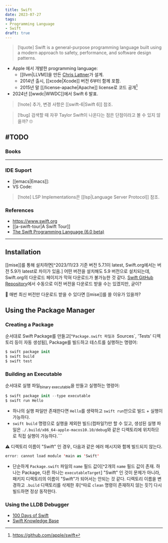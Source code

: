 ```yaml
---
title: Swift
date: 2023-07-27
tags: 
- Programming Language
- Swift
draft: true
---
```


> [!quote] Swift is a general-purpose programming language built using a modern approach to safety, performance, and software design patterns.

- Apple 에서 개발한 programming language:
    - [[llvm|LLVM]]을 만든 [Chris Lattner](https://nondot.org/sabre/)가 설계.
    - 2014년 출시, [[xcode|Xcode]] 버전 6부터 함께 포함.
    - 2015년 말 [[/license-apache|Apache]] license로 코드 공개[^1]
- 2024년 [[wwdc|WWDC]]에서 Swift 6 발표.

[^1]: https://github.com/apple/swift

> [!note] 추가, 변경 사항은 [[swift-6|Swift 6]] 참조.

> [!bug] 검색할 때 자꾸 Taylor Swift이 나온다는 점은 단점이라고 볼 수 있지 않을까? 🙄


#TODO
---
### Books


---
### IDE Suport
- [[emacs|Emacs]]: 
- VS Code:

> [!note] LSP Implementations은 [[lsp|Language Server Protocol]] 참조.


### References
- https://www.swift.org
- [[a-swift-tour|A Swift Tour]]
- [The Swift Programming Language (6.0 beta)](https://docs.swift.org/swift-book/documentation/the-swift-programming-language)




----
## Installation

[[mise]]를 통해 설치하면[^2023/11/23 기준 버전 5.7.1이 latest, Swift.org에서는 버전 5.9가 latest로 차이가 있음.] 어떤 버전을 설치해도 5.9 버전으로 설치되는데, Swift.org의 다운로드 페이지가 막혀 다운로드가 불가능한 것 같다. [Swift GitHub Repository](https://github.com/apple/swift)에서 수동으로 이전 버전을 다운로드 받을 수는 있겠지만, 굳이?

💬 매번 최신 버전만 다운로드 받을 수 있다면 [[mise]]를 쓸 이유가 있을까?


## Using the Package Manager
### Creating a Package
순서대로 Swift Package를 만들고[^`Package.swift 파일과 `Sources`, 'Tests' 디렉토리 등이 자동 생성됨], Package를 빌드하고 테스트를 실행하는 명령어:
```swift
$ swift package init
$ swift build
$ swift test
```

### Building an Executable
순서대로 실행 파일<sub>binary executable</sub>을 만들고 실행하는 명령어:
```swift
$ swift package init --type executable
$ swift run Hello
```

* 하나의 실행 파일만 존재한다면 `Hello`를 생략하고 `swift run`만으로 빌드 + 실행이 가능하다.
* `swift build` 명령으로 실행을 제외한 빌드(컴파일?)만 할 수 있고, 생성된 실행 파일은 `./.build/x86_64-apple-macos10.10/debug`와 같은 디렉토리에 위치하므로 직접 실행이 가능하다.```

⚠️ 디렉토리 이름이 "Swift" 인 경우, 다음과 같은 에러 메시지와 함께 빌드되지 않는다.
```swift
error: cannot load module 'main as 'Swift'
```
- 단순하게 `Package.swift` 파일의 `name` 필드 값이[^2개의 `name` 필드 값이 존재. 하나는 Package, 다른 하나는 `executableTarget`] "Swift" 인 것이 문제가 아니라, 패키지 디렉토리의 이름이 "Swift"가 되어서는 안되는 것 같다. 디렉토리 이름을 변경하고 `.build` 디렉토리를 삭제한 후[^따로 `clean` 명령이 존재하지 않는 듯?] 다시 빌드하면 정상 동작한다.


### Using the LLDB Debugger

- [100 Days of Swift](https://www.hackingwithswift.com/100)
- [Swift Knowledge Base](https://www.hackingwithswift.com/example-code)

